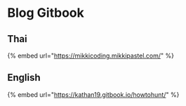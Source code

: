 # Blog Gitbook

## Thai

{% embed url="https://mikkicoding.mikkipastel.com/" %}

## English

{% embed url="https://kathan19.gitbook.io/howtohunt/" %}
